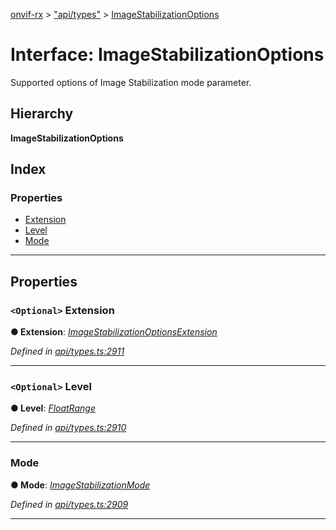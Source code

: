 [onvif-rx](../README.md) > ["api/types"](../modules/_api_types_.md) > [ImageStabilizationOptions](../interfaces/_api_types_.imagestabilizationoptions.md)

# Interface: ImageStabilizationOptions

Supported options of Image Stabilization mode parameter.

## Hierarchy

**ImageStabilizationOptions**

## Index

### Properties

* [Extension](_api_types_.imagestabilizationoptions.md#extension)
* [Level](_api_types_.imagestabilizationoptions.md#level)
* [Mode](_api_types_.imagestabilizationoptions.md#mode)

---

## Properties

<a id="extension"></a>

### `<Optional>` Extension

**● Extension**: *[ImageStabilizationOptionsExtension](_api_types_.imagestabilizationoptionsextension.md)*

*Defined in [api/types.ts:2911](https://github.com/patrickmichalina/onvif-rx/blob/034e4d6/src/api/types.ts#L2911)*

___
<a id="level"></a>

### `<Optional>` Level

**● Level**: *[FloatRange](_api_types_.floatrange.md)*

*Defined in [api/types.ts:2910](https://github.com/patrickmichalina/onvif-rx/blob/034e4d6/src/api/types.ts#L2910)*

___
<a id="mode"></a>

###  Mode

**● Mode**: *[ImageStabilizationMode](../enums/_api_types_.imagestabilizationmode.md)*

*Defined in [api/types.ts:2909](https://github.com/patrickmichalina/onvif-rx/blob/034e4d6/src/api/types.ts#L2909)*

___

